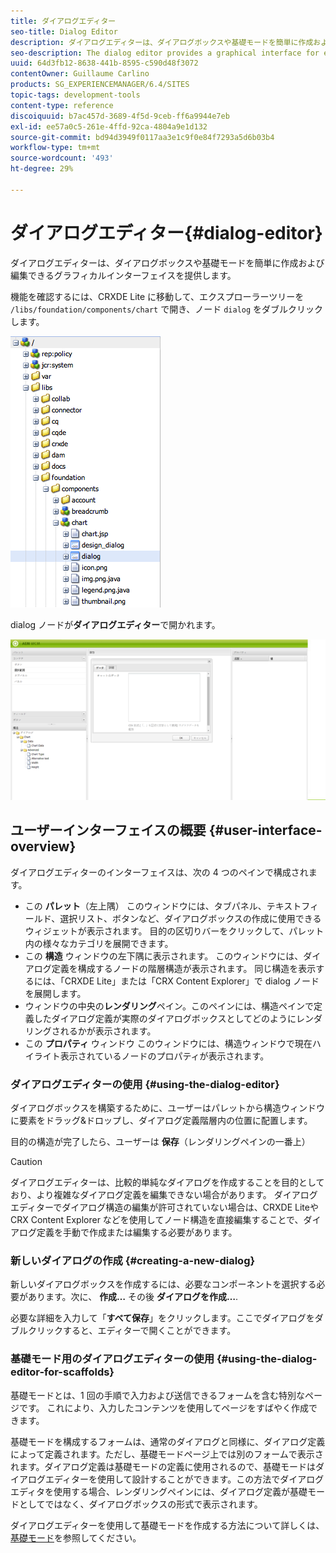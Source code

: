 ```yaml
---
title: ダイアログエディター
seo-title: Dialog Editor
description: ダイアログエディターは、ダイアログボックスや基礎モードを簡単に作成および編集できるグラフィカルインターフェイスを提供します
seo-description: The dialog editor provides a graphical interface for easily creating and editing dialog boxes and scaffolds
uuid: 64d3fb12-8638-441b-8595-c590d48f3072
contentOwner: Guillaume Carlino
products: SG_EXPERIENCEMANAGER/6.4/SITES
topic-tags: development-tools
content-type: reference
discoiquuid: b7ac457d-3689-4f5d-9ceb-ff6a9944e7eb
exl-id: ee57a0c5-261e-4ffd-92ca-4804a9e1d132
source-git-commit: bd94d3949f0117aa3e1c9f0e84f7293a5d6b03b4
workflow-type: tm+mt
source-wordcount: '493'
ht-degree: 29%

---
```


# ダイアログエディター{#dialog-editor}

ダイアログエディターは、ダイアログボックスや基礎モードを簡単に作成および編集できるグラフィカルインターフェイスを提供します。

機能を確認するには、CRXDE Lite に移動して、エクスプローラーツリーを `/libs/foundation/components/chart` で開き、ノード `dialog` をダブルクリックします。

![chlimage_1-247](assets/chlimage_1-247.png)

dialog ノードが&#x200B;**ダイアログエディター**&#x200B;で開かれます。

![screen_shot_2012-02-01at25033pm](assets/screen_shot_2012-02-01at25033pm.png)

## ユーザーインターフェイスの概要 {#user-interface-overview}

ダイアログエディターのインターフェイスは、次の 4 つのペインで構成されます。

* この **パレット**（左上隅） このウィンドウには、タブパネル、テキストフィールド、選択リスト、ボタンなど、ダイアログボックスの作成に使用できるウィジェットが表示されます。 目的の区切りバーをクリックして、パレット内の様々なカテゴリを展開できます。
* この **構造** ウィンドウの左下隅に表示されます。 このウィンドウには、ダイアログ定義を構成するノードの階層構造が表示されます。 同じ構造を表示するには、「CRXDE Lite」または「CRX Content Explorer」で dialog ノードを展開します。
* ウィンドウの中央の&#x200B;**レンダリング**&#x200B;ペイン。このペインには、構造ペインで定義したダイアログ定義が実際のダイアログボックスとしてどのようにレンダリングされるかが表示されます。
* この **プロパティ** ウィンドウ このウィンドウには、構造ウィンドウで現在ハイライト表示されているノードのプロパティが表示されます。

### ダイアログエディターの使用 {#using-the-dialog-editor}

ダイアログボックスを構築するために、ユーザーはパレットから構造ウィンドウに要素をドラッグ&amp;ドロップし、ダイアログ定義階層内の位置に配置します。

目的の構造が完了したら、ユーザーは **保存**（レンダリングペインの一番上）

>[!CAUTION]
>
>ダイアログエディターは、比較的単純なダイアログを作成することを目的としており、より複雑なダイアログ定義を編集できない場合があります。 ダイアログエディターでダイアログ構造の編集が許可されていない場合は、CRXDE Liteや CRX Content Explorer などを使用してノード構造を直接編集することで、ダイアログ定義を手動で作成または編集する必要があります。

### 新しいダイアログの作成 {#creating-a-new-dialog}

新しいダイアログボックスを作成するには、必要なコンポーネントを選択する必要があります。次に、 **作成…** その後 **ダイアログを作成…**.

必要な詳細を入力して「**すべて保存**」をクリックします。ここでダイアログをダブルクリックすると、エディターで開くことができます。

### 基礎モード用のダイアログエディターの使用 {#using-the-dialog-editor-for-scaffolds}

基礎モードとは、1 回の手順で入力および送信できるフォームを含む特別なページです。 これにより、入力したコンテンツを使用してページをすばやく作成できます。

基礎モードを構成するフォームは、通常のダイアログと同様に、ダイアログ定義によって定義されます。ただし、基礎モードページ上では別のフォームで表示されます。ダイアログ定義は基礎モードの定義に使用されるので、基礎モードはダイアログエディターを使用して設計することができます。この方法でダイアログエディタを使用する場合、レンダリングペインには、ダイアログ定義が基礎モードとしてではなく、ダイアログボックスの形式で表示されます。

ダイアログエディターを使用して基礎モードを作成する方法について詳しくは、[基礎モード](/help/sites-authoring/scaffolding.md)を参照してください。
